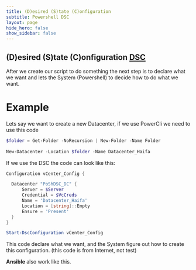 ```yaml
---
title: (D)esired (S)tate (C)onfiguration
subtitle: Powershell DSC
layout: page
hide_hero: false
show_sidebar: false
---
```


## (D)esired (S)tate (C)onfiguration [DSC](https://learn.microsoft.com/en-us/powershell/dsc/getting-started/wingettingstarted)
After we create our script to do something the next step is to declare what we want and lets the System (Powershell) to decide how to do what we want.

# Example
Lets say we want to create a new Datacenter, if we use PowerCli we need to use this code

```powershell
$folder = Get-Folder -NoRecursion | New-Folder -Name Folder
    
New-Datacenter -Location $folder -Name Datacenter_Haifa
```
If we use the DSC the code can look like this:
```powershell
Configuration vCenter_Config {

  Datacenter "PoShDSC_DC" {
      Server = $Server
      Credential = $VcCreds
      Name = 'Datacenter_Haifa'    
      Location = [string]::Empty
      Ensure = 'Present'
  }
}

Start-DscConfiguration vCenter_Config
```
This code declare what we want, and the System figure out how to create this configuration. (this code is from Internet, not test)

**Ansible** also work like this.
